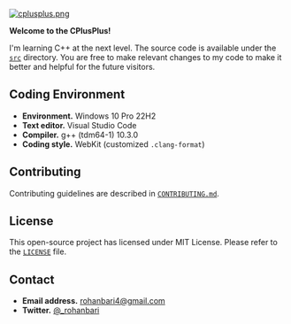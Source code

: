 [![cplusplus.png](https://tiny.one/cplusplus)](https://postimg.cc/TKVTVfQZ)

**Welcome to the CPlusPlus!**

I'm learning C++ at the next level. The source code is available under the
[`src`](./src) directory. You are free to make relevant changes to my code to
make it better and helpful for the future visitors.

## Coding Environment

-   **Environment.** Windows 10 Pro 22H2
-   **Text editor.** Visual Studio Code
-   **Compiler.** g++ (tdm64-1) 10.3.0
-   **Coding style.** WebKit (customized `.clang-format`)

## Contributing

Contributing guidelines are described in [`CONTRIBUTING.md`](./CONTRIBUTING.md).

## License

This open-source project has licensed under MIT License.
Please refer to the [`LICENSE`](./LICENSE) file.

## Contact

-   **Email address.** rohanbari4@gmail.com
-   **Twitter.** [@\_rohanbari](https://twitter.com/_rohanbari)
